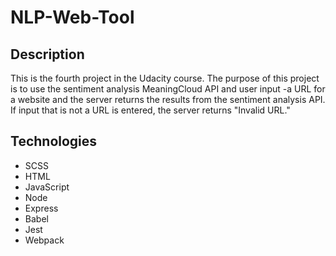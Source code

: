 # NLP-Web-Tool

## Description

This is the fourth project in the Udacity course. The purpose of this project is to use the sentiment analysis MeaningCloud API and user input -a URL for a website and the server returns the results from the sentiment analysis API. If input that is not a URL is entered, the server returns "Invalid URL."

## Technologies

- SCSS
- HTML
- JavaScript
- Node
- Express
- Babel
- Jest
- Webpack

